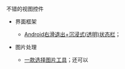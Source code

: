 不错的视图控件

* 界面框架
  * [Android右滑退出+沉浸式\(透明\)状态栏](http://www.jianshu.com/p/7dcfd243b1df)；

* 图片处理
  * [一款选择图片工具](http://www.jianshu.com/p/d576cd1bda49)；还可以



